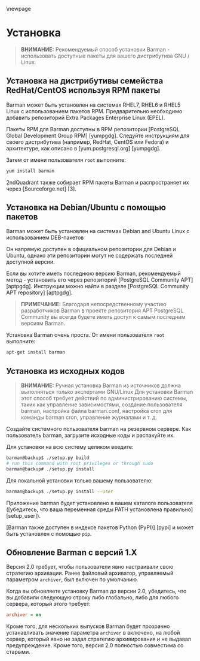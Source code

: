 \newpage

# Установка

> **ВНИМАНИЕ:**
> Рекомендуемый способ установки Barman - использовать
> доступные пакеты для вашего дистрибутива GNU / Linux.

## Установка на дистрибутивы семейства RedHat/CentOS используя RPM пакеты

Barman может быть установлен на системах RHEL7, RHEL6 и RHEL5 Linux
с использованием пакетов RPM. Предварительно необходимо добавить
репозиторий Extra Packages Enterprise Linux (EPEL).

Пакеты RPM для Barman доступны в RPM репозитории 
[PostgreSQL Global Development Group RPM] [yumpgdg].
Следуйте инструкциям для своего дистрибутива
(например, RedHat, CentOS или Fedora) и архитектуре,
как описано в [yum.postgresql.org] [yumpgdg].

Затем от имени пользователя `root` выполните:

``` bash
yum install barman
```

2ndQuadrant также собирает RPM пакеты Barman и распространяет их через [Sourceforge.net] [3].

## Установка на Debian/Ubuntu с помощью пакетов

Barman может быть установлен на системах Debian and Ubuntu Linux
с использованием DEB-пакетов 

Он напрямую доступен в официальном репозитории для
Debian и Ubuntu, однако эти репозитории могут
не содержать последней доступной версии.

Если вы хотите иметь последнюю версию Barman,
рекомендуемый метод - установить его через репозиторий [PostgreSQL Community APT] [aptpgdg]. Инструкции можно найти в разделе [PostgreSQL Community APT repository] [aptpgdg].

> **ПРИМЕЧАНИЕ:**
> Благодаря непосредственному участию разработчиков Barman
> в проекте репозитория APT PostgreSQL Community
> вы всегда будете иметь доступ к самым последним версиям Barman.

Установка Barman очень проста. От имени пользователя `root` выполните:

``` bash
apt-get install barman
```

## Установка из исходных кодов

> **ВНИМАНИЕ:**
> Ручная установка Barman из источников должна
> выполняться только экспертами GNU/Linux
> Для установки Barman этот способ требует
> действий по администрированию системы, таких как
> управление зависимостями, создание пользователя barman,
> настройка файла barman.conf, настройка cron для
> команды barman cron, управление журналами и т. д.

Создайте системного пользователя barman на резервном сервере.
Как пользователь barman, загрузите исходные коды  и распакуйте их.

Для установки на всю систему целиком введите:

``` bash
barman@backup$ ./setup.py build
# run this command with root privileges or through sudo
barman@backup# ./setup.py install
```

Для локальной установки только вашему пользователю:

``` bash
barman@backup$ ./setup.py install --user
```

Приложение barman будет установлено в вашем каталоге пользователя ([убедитесь, что ваша переменная среды PATH установлена правильно] [setup_user]). 

[Barman также доступен в индексе пакетов Python (PyPI)] [pypi] и может быть установлен с помощью `pip`.

## Обновление Barman с версий 1.X

Версия 2.0 требует, чтобы пользователи явно настраивали
свою стратегию архивации. Ранее файловый архиватор,
управляемый параметром `archiver`, был включен по умолчанию.

Когда вы обновляете установку Barman до версии 2.0,
убедитесь, что вы добавили следующую строку либо глобально,
либо для любого сервера, который этого требует:

``` ini
archiver = on
```

Кроме того, для нескольких выпусков Barman будет прозрачно
устанавливать значение параметра `archiver` в включено, 
на любой сервер, который явно не задал стратегию
архивирования и не выдавал предупреждение.
Кроме того, версия 2.0 полностью совместима со старыми.
